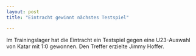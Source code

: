 ```yaml
---
layout: post
title: "Eintracht gewinnt nächstes Testspiel"

---
```


Im Trainingslager hat die Eintracht ein Testspiel gegen eine U23-Auswahl von Katar mit 1:0 gewonnen. Den Treffer erzielte Jimmy Hoffer.


